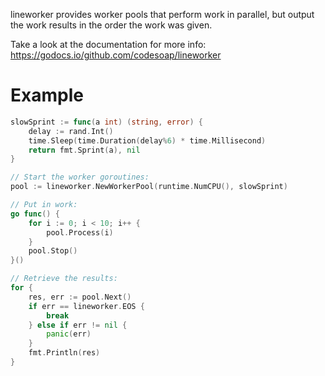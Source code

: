 lineworker provides worker pools that perform work in parallel, but
output the work results in the order the work was given.

Take a look at the documentation for more info: https://godocs.io/github.com/codesoap/lineworker

# Example
```go
slowSprint := func(a int) (string, error) {
	delay := rand.Int()
	time.Sleep(time.Duration(delay%6) * time.Millisecond)
	return fmt.Sprint(a), nil
}

// Start the worker goroutines:
pool := lineworker.NewWorkerPool(runtime.NumCPU(), slowSprint)

// Put in work:
go func() {
	for i := 0; i < 10; i++ {
		pool.Process(i)
	}
	pool.Stop()
}()

// Retrieve the results:
for {
	res, err := pool.Next()
	if err == lineworker.EOS {
		break
	} else if err != nil {
		panic(err)
	}
	fmt.Println(res)
}
```
